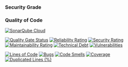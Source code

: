 ### Security Grade

### Quality of Code

[![SonarQube Cloud](https://sonarcloud.io/images/project_badges/sonarcloud-dark.svg)](https://sonarcloud.io/summary/new_code?id=Shoko-Cosplay_SC-Bondage-Website)    

[![Quality Gate Status](https://sonarcloud.io/api/project_badges/measure?project=Shoko-Cosplay_SC-Bondage-Website&metric=alert_status)](https://sonarcloud.io/summary/new_code?id=Shoko-Cosplay_SC-Bondage-Website) [![Reliability Rating](https://sonarcloud.io/api/project_badges/measure?project=Shoko-Cosplay_SC-Bondage-Website&metric=reliability_rating)](https://sonarcloud.io/summary/new_code?id=Shoko-Cosplay_SC-Bondage-Website)  [![Security Rating](https://sonarcloud.io/api/project_badges/measure?project=Shoko-Cosplay_SC-Bondage-Website&metric=security_rating)](https://sonarcloud.io/summary/new_code?id=Shoko-Cosplay_SC-Bondage-Website) [![Maintainability Rating](https://sonarcloud.io/api/project_badges/measure?project=Shoko-Cosplay_SC-Bondage-Website&metric=sqale_rating)](https://sonarcloud.io/summary/new_code?id=Shoko-Cosplay_SC-Bondage-Website)  [![Technical Debt](https://sonarcloud.io/api/project_badges/measure?project=Shoko-Cosplay_SC-Bondage-Website&metric=sqale_index)](https://sonarcloud.io/summary/new_code?id=Shoko-Cosplay_SC-Bondage-Website)  [![Vulnerabilities](https://sonarcloud.io/api/project_badges/measure?project=Shoko-Cosplay_SC-Bondage-Website&metric=vulnerabilities)](https://sonarcloud.io/summary/new_code?id=Shoko-Cosplay_SC-Bondage-Website)

[![Lines of Code](https://sonarcloud.io/api/project_badges/measure?project=Shoko-Cosplay_SC-Bondage-Website&metric=ncloc)](https://sonarcloud.io/summary/new_code?id=Shoko-Cosplay_SC-Bondage-Website) [![Bugs](https://sonarcloud.io/api/project_badges/measure?project=Shoko-Cosplay_SC-Bondage-Website&metric=bugs)](https://sonarcloud.io/summary/new_code?id=Shoko-Cosplay_SC-Bondage-Website) [![Code Smells](https://sonarcloud.io/api/project_badges/measure?project=Shoko-Cosplay_SC-Bondage-Website&metric=code_smells)](https://sonarcloud.io/summary/new_code?id=Shoko-Cosplay_SC-Bondage-Website) [![Coverage](https://sonarcloud.io/api/project_badges/measure?project=Shoko-Cosplay_SC-Bondage-Website&metric=coverage)](https://sonarcloud.io/summary/new_code?id=Shoko-Cosplay_SC-Bondage-Website) [![Duplicated Lines (%)](https://sonarcloud.io/api/project_badges/measure?project=Shoko-Cosplay_SC-Bondage-Website&metric=duplicated_lines_density)](https://sonarcloud.io/summary/new_code?id=Shoko-Cosplay_SC-Bondage-Website)

